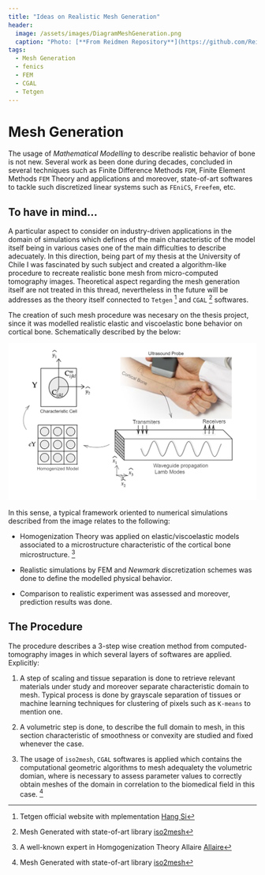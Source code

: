 ```yaml
---
title: "Ideas on Realistic Mesh Generation"
header:
  image: /assets/images/DiagramMeshGeneration.png
  caption: "Photo: [**From Reidmen Repository**](https://github.com/Reidmen)"
tags: 
  - Mesh Generation
  - fenics
  - FEM
  - CGAL
  - Tetgen
---
```


# Mesh Generation 

The usage of *Mathematical Modelling* to describe realistic behavior of bone is not new. Several work as been done during decades, concluded in several techniques such as Finite Difference Methods `FDM`, Finite Element Methods `FEM` Theory and applications and moreover, state-of-art softwares to tackle such discretized linear systems such as `FEniCS`, `Freefem`, etc.

## To have in mind...

A particular aspect to consider on industry-driven applications in the domain of simulations which defines of the main characteristic of the model itself being in various cases one of the main difficulties to describe adecuately.
In this direction, being part of my thesis at the University of Chile I was fascinated by such subject and created a algorithm-like procedure to recreate realistic bone mesh from micro-computed tomography images. 
Theoretical aspect regarding the mesh generation itself are not treated in this thread, nevertheless in the future will be addresses as the theory itself connected to `Tetgen` [^2] and `CGAL` [^1] softwares. 

The creation of such mesh procedure was necesary on the thesis project, since it was modelled realistic elastic and viscoelastic bone behavior on cortical bone. Schematically described by the below:

![**Schematic Description of Thesis Work**](../assets/images/SchematicPropagation.png)

In this sense, a typical framework oriented to numerical simulations described from the image relates to the following:

* Homogenization Theory was applied on elastic/viscoelastic models associated to a microstructure characteristic of the cortical bone microstructure. [^3]

* Realistic simulations by FEM and *Newmark* discretization schemes was done to define the modelled physical behavior.

* Comparison to realistic experiment was assessed and moreover, prediction results was done.

## The Procedure

The procedure describes a 3-step wise creation method from computed-tomography images in which several layers of softwares are applied. Explicitly:

1. A step of scaling and tissue separation is done to retrieve relevant materials under study and moreover separate characteristic domain to mesh. Typical process is done by grayscale separation of tissues or machine learning techniques for clustering of pixels such as `K-means` to mention one.

2. A volumetric step is done, to describe the full domain to mesh, in this section characteristic of smoothness or convexity are studied and fixed whenever the case.

3. The usage of `iso2mesh`, `CGAL` softwares is applied which contains the computational geometric algorithms to mesh adequalety the volumetric domian, where is necessary to assess parameter values to correctly obtain meshes of the domain in correlation to the biomedical field in this case. [^1]



[^1]: Mesh Generated with state-of-art library [iso2mesh](http://iso2mesh.sourceforge.net/cgi-bin/index.cgi)
[^2]: Tetgen official website with mplementation [Hang Si](http://wias-berlin.de/software/tetgen/)
[^3]: A well-known expert in Homgogenization Theory Allaire [Allaire](http://www.cmap.polytechnique.fr/)